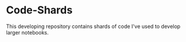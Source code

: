 # Code-Shards

This developing repository contains shards of code I've used to develop larger notebooks.
